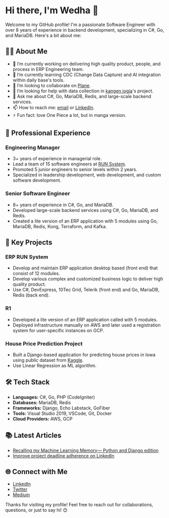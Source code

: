 # Hi there, I'm Wedha 👋

Welcome to my GitHub profile! I'm a passionate Software Engineer with over 8 years of experience in backend development, specializing in C#, Go, and MariaDB. Here's a bit about me:

## 🧑‍💻 About Me
- 🔭 I’m currently working on delivering high quality product, people, and process in ERP Engineering team.
- 🌱 I’m currently learning CDC (Change Data Capture) and AI integration within daily base's tools.
- 👯 I’m looking to collaborate on [Plane](https://github.com/makeplane/plane).
- 🤔 I’m looking for help with data collection in [kangen jogja](https://github.com/carakawedhatama/kangen_jogja)'s project.
- 💬 Ask me about C#, Go, MariaDB, Redis, and large-scale backend services.
- 📫 How to reach me: [email](carakawedhatama@gmail.com) or [LinkedIn](https://linkedin.com/in/carakawedhatama).
- ⚡ Fun fact: love One Piece a lot, but in manga version.

## 💼 Professional Experience
### Engineering Manager
- 3+ years of experience in managerial role.
- Lead a team of 15 software engineers at [RUN System](https://runsystem.id).
- Promoted 5 junior engineers to senior levels within 2 years.
- Specialized in leadership development, web development, and custom software development.

### Senior Software Engineer
- 8+ years of experience in C#, Go, and MariaDB.
- Developed large-scale backend services using C#, Go, MariaDB, and Redis.
- Created a lite version of an ERP application with 5 modules using Go, MariaDB, Redis, Kong, Terraform, and Kafka.

## 🌟 Key Projects
### ERP RUN System
- Develop and maintain ERP application desktop based (front end) that consist of 12 modules.
- Develop various complex and customized business logic to deliver high quality product.
- Use C#, DevExpress, 10Tec Grid, Telerik (front end) and Go, MariaDB, Redis (back end).

### R1
- Developed a lite version of an ERP application called with 5 modules.
- Deployed infrastructure manually on AWS and later used a registration system for user-specific instances on GCP.

### House Price Prediction Project
- Built a Django-based application for predicting house prices in Iowa using public dataset from [Kaggle](https://www.kaggle.com/datasets/prevek18/ames-housing-dataset).
- Use Linear Regression as ML algorithm.

## 🛠️ Tech Stack
- **Languages:** C#, Go, PHP (CodeIgniter)
- **Databases:** MariaDB, Redis
- **Frameworks:** Django, Echo Labstack, GoFiber
- **Tools:** Visual Studio 2019, VSCode, Git, Docker
- **Cloud Providers:** AWS, GCP

## 📚 Latest Articles
- [Recalling my Machine Learning Memory— Python and Django edition](https://medium.com/@carakawedhatama/recalling-my-machine-learning-memory-python-and-django-edition-95e9fbefcd44)
- [Improve project deadline adherence on LinkedIn](https://www.linkedin.com/advice/1/heres-how-you-can-improve-project-deadline-adherence-xzhke?contributionUrn=urn%3Ali%3Acomment%3A%28articleSegment%3A%28urn%3Ali%3AlinkedInArticle%3A7192558992500404226%2C7192558994287194112%29%2C7204144473449140226%29&dashContributionUrn=urn%3Ali%3Afsd_comment%3A%287204144473449140226%2CarticleSegment%3A%28urn%3Ali%3AlinkedInArticle%3A7192558992500404226%2C7192558994287194112%29%29&articleSegmentUrn=urn%3Ali%3AarticleSegment%3A%28urn%3Ali%3AlinkedInArticle%3A7192558992500404226%2C7192558994287194112%29&trackingId=%2BZBNnWofVp7DZcbWbCBb7g%3D%3D&utm_source=share&utm_campaign=copy_contribution_link&utm_medium=member_desktop)

## 🌐 Connect with Me
- [LinkedIn](https://linkedin.com/in/carakawedhatama)
- [Twitter](https://twitter.com/CWedhatama)
- [Medium](https://medium.com/@carakawedhatama)

Thanks for visiting my profile! Feel free to reach out for collaborations, questions, or just to say hi! 😊
